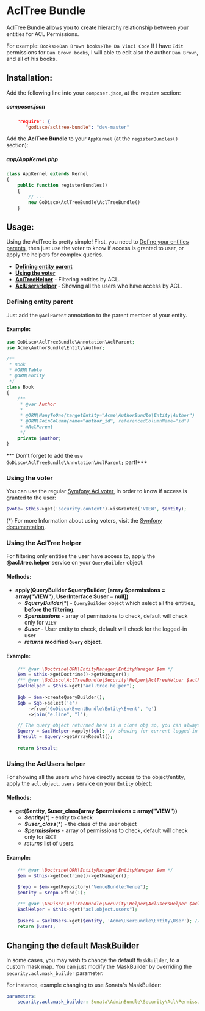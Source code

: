 AclTree Bundle
===========
AclTree Bundle allows you to create hierarchy relationship between your entities for ACL Permissions.

For example:
`Books>>Dan Brown books>The Da Vinci Code`
If I have `Edit` permissions for `Dan Brown books`, I will able to edit also the author `Dan Brown`, and all of his books.

Installation:
-------------
Add the following line into your `composer.json`, at the `require` section:

##### composer.json
```json
    "require": {
       "godisco/acltree-bundle": "dev-master"
```

Add the **AclTree Bundle** to your `AppKernel` (at the `registerBundles()` section):

##### app/AppKernel.php
```php
class AppKernel extends Kernel
{
    public function registerBundles()
    {
        // ...
        new GoDisco\AclTreeBundle\AclTreeBundle()
    }
```


Usage:
------
Using the AclTree is pretty simple!
First, you need to [Define your entities parents](#defining-entity-parent), then just use the voter to know if access is granted to user, or apply the helpers for complex queries.

- **[Defining entity parent](#defining-entity-parent)**
- **[Using the voter](#using-the-voter)**
- **[AclTreeHelper](#using-the-acltree-helper)** - Filtering entities by ACL.
- **[AclUsersHelper](#using-the-acltree-helper)** - Showing all the users who have access by ACL.

### Defining entity parent
Just add the `@AclParent` annotation to the parent member of your entity.

#### Example:
```php
use GoDisco\AclTreeBundle\Annotation\AclParent;
use Acme\AuthorBundle\Entity\Author;

/**
 * Book
 * @ORM\Table
 * @ORM\Entity
 */
class Book
{
    /**
     * @var Author
     *
     * @ORM\ManyToOne(targetEntity="Acme\AuthorBundle\Entity\Author")
     * @ORM\JoinColumn(name="author_id", referencedColumnName="id")
     * @AclParent
     */
    private $author;
}
```
*** Don't forget to add the `use GoDisco\AclTreeBundle\Annotation\AclParent;` part!***

### Using the voter
You can use the regular [Symfony Acl voter](http://symfony.com/doc/current/cookbook/security/acl.html#checking-access), in order to know if access is granted to the user:
```php
$vote= $this->get('security.context')->isGranted('VIEW', $entity);
```

(*) For more Information about using voters, visit the [Symfony documentation](http://symfony.com/doc/current/cookbook/security/voters_data_permission.html).

### Using the AclTree helper
For filtering only entities the user have access to, apply the **@acl.tree.helper** service on your `QueryBuilder` object:

#### Methods:
- **apply(QueryBuilder $queryBuilder, [array $permissions = array("VIEW"), UserInterface $user = null])**
    - ***$queryBuilder***(*) - `QueryBuilder` object which select all the entities, **before the filtering**.
    - ***$permissions*** - array of permissions to check, default will check only for `VIEW`
    - ***$user*** - User entity to check, default will check for the logged-in user
    - ***returns* modified `Query` object**.

#### Example:
```php
    /** @var \Doctrine\ORM\EntityManager\EntityManager $em */
    $em = $this->getDoctrine()->getManager();
    /** @var \GoDisco\AclTreeBundle\Security\Helper\AclTreeHelper $aclHelper */
    $aclHelper = $this->get("acl.tree.helper");
    
    $qb = $em->createQueryBuilder();
    $qb = $qb->select('e')
        ->from('GoDisco\EventBundle\Entity\Event', 'e')
        ->join("e.line", "l");

    // The query object returned here is a clone obj so, you can always use $qb->getQuery() to get the original query obj
    $query = $aclHelper->apply($qb);  // showing for current logged-in user
    $result = $query->getArrayResult();
    
    return $result;
```

### Using the AclUsers helper
For showing all the users who have directly access to the object/entity, apply the `acl.object.users` service on your `Entity` object:

#### Methods:
- **get($entity, $user_class[array $permissions = array("VIEW"))**
    - ***$entity***(*) - entity to check
    - ***$user_class***(*) - the class of the user object
    - ***$permissions*** - array of permissions to check, default will check only for `EDIT`
    - *returns* list of users.
    
#### Example:
```php
    /** @var \Doctrine\ORM\EntityManager\EntityManager $em */
    $em = $this->getDoctrine()->getManager();

    $repo = $em->getRepository("VenueBundle:Venue");
    $entity = $repo->find(1);

    /** @var \GoDisco\AclTreeBundle\Security\Helper\AclUsersHelper $aclHelper */
    $aclHelper = $this->get("acl.object.users");
    
    $users = $aclUsers->get($entity, 'Acme\UserBundle\Entity\User'); // showing for current logged-in user
    return $users;
```


Changing the default MaskBuilder
---------------------------------
In some cases, you may wish to change the default `MaskBuilder`, to a custom mask map.
You can just modify the MaskBuilder by overriding the `security.acl.mask_builder` parameter.

For instance, example changing to use Sonata's MaskBuilder:
```yaml
parameters:
    security.acl.mask_builder: Sonata\AdminBundle\Security\Acl\Permission\MaskBuilder
```
